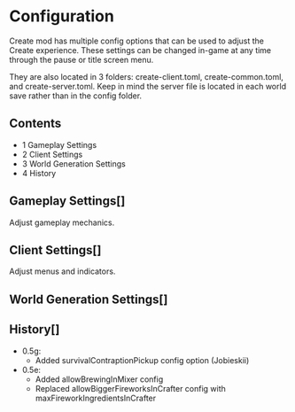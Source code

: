# Configuration

Create mod has multiple config options that can be used to adjust the Create experience. These settings can be changed in-game at any time through the pause or title screen menu.

They are also located in 3 folders: create-client.toml, create-common.toml, and create-server.toml. Keep in mind the server file is located in each world save rather than in the config folder.

## Contents

- 1 Gameplay Settings
- 2 Client Settings
- 3 World Generation Settings
- 4 History

## Gameplay Settings[]

Adjust gameplay mechanics.

## Client Settings[]

Adjust menus and indicators.

## World Generation Settings[]

## History[]

- 0.5g:
    - Added survivalContraptionPickup config option (Jobieskii)
- 0.5e:
    - Added allowBrewingInMixer config
    - Replaced allowBiggerFireworksInCrafter config with maxFireworkIngredientsInCrafter